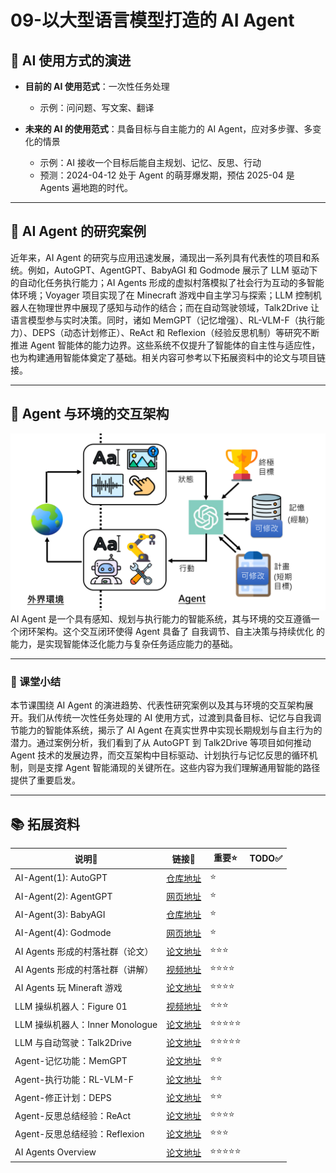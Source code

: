 # 09-以大型语言模型打造的 AI Agent

## 🧩 AI 使用方式的演进

- **目前的 AI 使用范式**：一次性任务处理  
  - 示例：问问题、写文案、翻译

- **未来的 AI 的使用范式**：具备目标与自主能力的 AI Agent，应对多步骤、多变化的情景
  - 示例：AI 接收一个目标后能自主规划、记忆、反思、行动
  - 预测：2024-04-12 处于 Agent 的萌芽爆发期，预估 2025-04 是 Agents 遍地跑的时代。

---


## 🚀 AI Agent 的研究案例
近年来，AI Agent 的研究与应用迅速发展，涌现出一系列具有代表性的项目和系统。例如，AutoGPT、AgentGPT、BabyAGI 和 Godmode 展示了 LLM 驱动下的自动化任务执行能力；AI Agents 形成的虚拟村落模拟了社会行为互动的多智能体环境；Voyager 项目实现了在 Minecraft 游戏中自主学习与探索；LLM 控制机器人在物理世界中展现了感知与动作的结合；而在自动驾驶领域，Talk2Drive 让语言模型参与实时决策。同时，诸如 MemGPT（记忆增强）、RL-VLM-F（执行能力）、DEPS（动态计划修正）、ReAct 和 Reflexion（经验反思机制）等研究不断推进 Agent 智能体的能力边界。这些系统不仅提升了智能体的自主性与适应性，也为构建通用智能体奠定了基础。相关内容可参考以下拓展资料中的论文与项目链接。

---

## 🔄 Agent 与环境的交互架构
![image](https://github.com/Vincia-Jun/GENERATIVE-AI-2024-SPRING-NOTEs/blob/main/Figs/09-%E4%BB%A5%E5%A4%A7%E5%9E%8B%E8%AF%AD%E8%A8%80%E6%A8%A1%E5%9E%8B%E6%89%93%E9%80%A0%E7%9A%84%20AI%20Agent-00.png)
AI Agent 是一个具有感知、规划与执行能力的智能系统，其与环境的交互遵循一个闭环架构。这个交互闭环使得 Agent 具备了 自我调节、自主决策与持续优化 的能力，是实现智能体泛化能力与复杂任务适应能力的基础。

---

### 🧾 课堂小结

本节课围绕 AI Agent 的演进趋势、代表性研究案例以及其与环境的交互架构展开。我们从传统一次性任务处理的 AI 使用方式，过渡到具备目标、记忆与自我调节能力的智能体系统，揭示了 AI Agent 在真实世界中实现长期规划与自主行为的潜力。通过案例分析，我们看到了从 AutoGPT 到 Talk2Drive 等项目如何推动 Agent 技术的发展边界，而交互架构中目标驱动、计划执行与记忆反思的循环机制，则是支撑 Agent 智能涌现的关键所在。这些内容为我们理解通用智能的路径提供了重要启发。

---


## 📚 拓展资料
| 说明🔎   | 链接🔗 | 重要⭐ | TODO✅ |
|--------|----------|--------|--------|
| AI-Agent(1): AutoGPT  | [仓库地址](https://github.com/Significant-Gravitas/AutoGPT)| ⭐ |
| AI-Agent(2): AgentGPT | [网页地址](https://agentgpt.reworkd.ai/zh)| ⭐ |
| AI-Agent(3): BabyAGI  | [仓库地址](https://github.com/yoheinakajima/babyagi)| ⭐ |
| AI-Agent(4): Godmode  | [网页地址](https://godmode.space/?ref=futuretools.io)| ⭐ |
| AI Agents 形成的村落社群（论文） | [论文地址](https://arxiv.org/abs/2304.03442) | ⭐⭐⭐ |
| AI Agents 形成的村落社群（讲解） | [视频地址](https://www.youtube.com/watch?v=G44Lkj7XDsA) | ⭐⭐⭐⭐ |
| AI Agents 玩 Mineraft 游戏 | [论文地址](https://arxiv.org/abs/2305.16291) | ⭐⭐⭐⭐ |
| LLM 操纵机器人：Figure 01 | [视频地址](https://www.youtube.com/watch?v=Sq1QZB5baNw) | ⭐⭐⭐ |
| LLM 操纵机器人：Inner Monologue | [论文地址](https://arxiv.org/abs/2207.05608) | ⭐⭐⭐⭐⭐ |
| LLM 与自动驾驶：Talk2Drive | [论文地址](https://arxiv.org/abs/2312.09397) | ⭐⭐⭐⭐⭐ |
| Agent-记忆功能：MemGPT | [论文地址](https://arxiv.org/abs/2310.08560) | ⭐⭐ |
| Agent-执行功能：RL-VLM-F | [论文地址](https://arxiv.org/abs/2402.03681) | ⭐⭐ |
| Agent-修正计划：DEPS | [论文地址](https://arxiv.org/abs/2302.01560) | ⭐⭐ |
| Agent-反思总结经验：ReAct | [论文地址](https://arxiv.org/abs/2210.03629) | ⭐⭐⭐⭐ |
| Agent-反思总结经验：Reflexion | [论文地址](https://arxiv.org/abs/2303.11366) | ⭐⭐⭐ |
| AI Agents Overview| [论文地址](https://arxiv.org/abs/2309.07864) | ⭐⭐⭐⭐⭐ |
 
